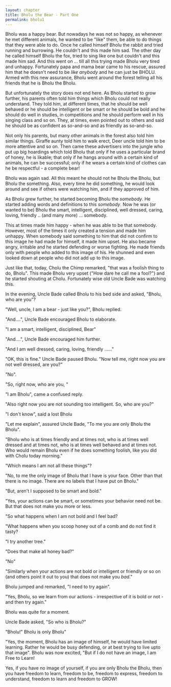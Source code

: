 ```yaml
---
layout: chapter
title: Bholu the Bear - Part One
permalink: bholu1
--- 
```

                    
Bholu was a happy bear. But nowadays he was not so happy, as whenever he met different animals, he wanted to be "like" them, be able to do things that they were able to do. Once he called himself Bholu the rabbit and tried running and burrowing. He couldn't and this made him sad. The other day he called himself Bholu the fox, tried to sing like one but couldn't and this made him sad. And
this went on ... till all this trying made Bholu very tired and unhappy. Fortunately papa and mama bear came to his rescue, assured him that he doesn't need to be *like anybody* and he can just be BHOLU. Armed with this new assurance, Bholu went around the forest telling all his friends that he is Bholu the Bholu.

But unfortunately the story does not end here. As Bholu started to grow further, his parents often told him things which Bholu could not really understand. They told him, at different times, that he should be well behaved or he should be intelligent or be smart or he should be bold and he should do well in studies, in competitions and he should perform well in his singing class and so on. They,
at times, even pointed out to others and said he should be as confident as so-and-so and as friendly as so-and-so.

Not only his parents, but many other animals in the forest also told him similar things. Giraffe aunty told him to walk erect, Deer uncle told him to be more attentive and so on. Then came these advertisers into the jungle who put up big hoardings which told Bholu that only if he uses a particular brand of honey, he is likable; that only if he hangs around with a certain kind of animals, he can
be successful; only if he wears a certain kind of clothes can he be respectful - a complete bear!

Bholu was again sad. All this meant he should not he Bholu the Bholu, but Bholu the something. Also, every time he did something, he would look around and see if others were watching him, and if they approved of him.

As Bholu grew further, he started becoming Bholu the *somebody*. He started adding words and definitions to this *somebody*. Now he was (or wanted to be) Bholu the smart, intelligent, disciplined, well dressed, caring, loving, friendly .. (and many more) ... somebody.

This at times made him happy - when he was able to be that somebody. However, most of the times it only created a tension and made him unhappy. When somebody said something to him that did not confirm to this image he had made for himself, it made him upset. He also became angry, irritable and he started defending or worse fighting. He made friends only with people who added to this
image of his. He shunned and even looked down at people who did not add up to this image.

Just like that, today, Cholu the Chimp remarked, "that was a foolish thing to do, Bholu". This made Bholu very upset ("How dare he call me a fool?") and he started shouting at Cholu. Fortunately wise old Uncle Bade was watching this.

In the evening, Uncle Bade called Bholu to his bed side and asked, "Bholu, who are you"?

"Well, uncle, I am a bear - just like you?", Bholu replied.

"And....", Uncle Bade encouraged Bholu to elaborate.

"I am a smart, intelligent, disciplined, Bear"

"And....", Uncle Bade encouraged him further.

"And I am well dressed, caring, loving, friendly ......"

"OK, this is fine." Uncle Bade paused Bholu. "Now tell me, right now you are not well dressed, are you?"

"No".

"So, right now, who are you, "

"I am Bholu", came a confused reply.

"Also right now you are not sounding too intelligent. So, who are you?"

"I don't know", said a lost Bholu

"Let me explain", assured Uncle Bade, "To me you are only Bholu the Bholu".

"Bholu who is at times friendly and at times not, who is at times well dressed and at times not, who is at times well behaved and at times not. Who would remain Bholu even if he does something foolish, like you did with Cholu today morning."

"Which means I am not all these things"?

"No, to me the only image of Bholu that I have is your face. Other than that there is no image. There are no labels that I have put on Bholu."

"But, aren't I supposed to be smart and bold."

"Yes, your actions can be smart, or sometimes your behavior need not be. But that does not make you more or less.

"So what happens when I am not bold and I feel bad?

"What happens when you scoop honey out of a comb and do not find it tasty?

"I try another tree."

"Does that make all honey bad?"

"No"

"Similarly when your actions are not bold or intelligent or friendly or so on (and others point it out to you) that does not make you *bad*."

Bholu jumped and remarked, "I need to try again".

"Yes, Bholu, so we learn from our actions - irrespective of it is bold or not - and then try again." 

Bholu was quite for a moment.

Uncle Bade asked, "So who is Bholu?"

"Bholu!" Bholu is only Bholu"

"Yes, the moment, Bholu has an image of himself, he would have limited learning. Rather he would be busy defending, or at best trying to live upto that image". Bholu was now excited, "But if I do not have an image, I am Free to Learn!

Yes, if you have no image of yourself, if you are only Bholu the Bholu, then you have freedom to learn, freedom to be, freedom to express, freedom to understand, freedom to learn and freedom to GROW!